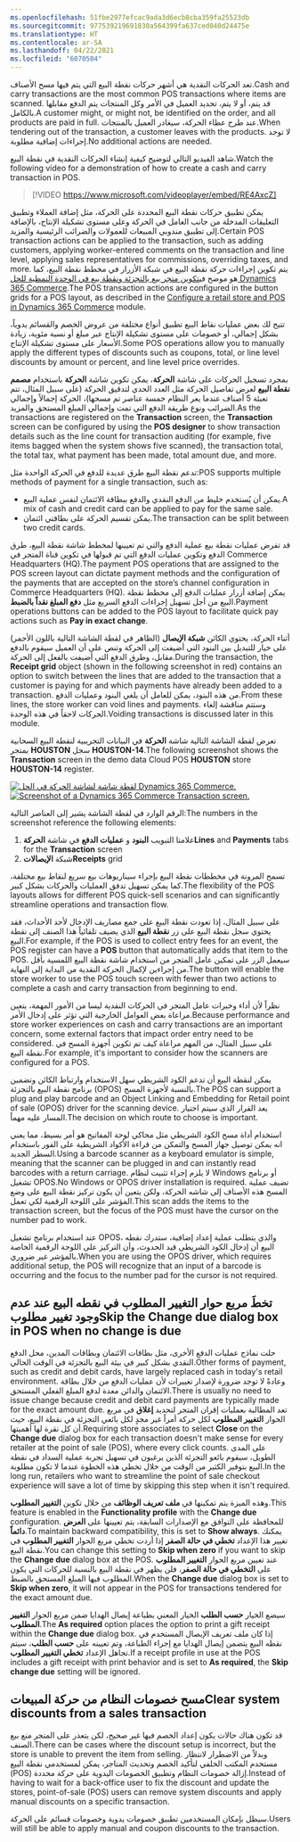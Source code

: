 ```yaml
---
ms.openlocfilehash: 51fbe2977efcac9ada3d6ecb8cba359fa25523db
ms.sourcegitcommit: 977539219691830a564399fa637ced040d24475e
ms.translationtype: HT
ms.contentlocale: ar-SA
ms.lasthandoff: 04/22/2021
ms.locfileid: "6070504"
---
```

<span data-ttu-id="b25f0-101">تعد الحركات النقدية هي أشهر حركات نقطة البيع التي يتم فيها مسح الأصناف.</span><span class="sxs-lookup"><span data-stu-id="b25f0-101">Cash and carry transactions are the most common POS transactions where items are scanned.</span></span> <span data-ttu-id="b25f0-102">قد يتم، أو لا يتم، تحديد العميل في الأمر وكل المنتجات يتم الدفع مقابلها بالكامل.</span><span class="sxs-lookup"><span data-stu-id="b25f0-102">A customer might, or might not, be identified on the order, and all products are paid in full.</span></span> <span data-ttu-id="b25f0-103">عند طرح عطاء الحركة، سيغادر العميل بالمنتجات.</span><span class="sxs-lookup"><span data-stu-id="b25f0-103">When tendering out of the transaction, a customer leaves with the products.</span></span> <span data-ttu-id="b25f0-104">لا توجد إجراءات إضافية مطلوبة.</span><span class="sxs-lookup"><span data-stu-id="b25f0-104">No additional actions are needed.</span></span> 

<span data-ttu-id="b25f0-105">شاهد الفيديو التالي لتوضيح كيفية إنشاء الحركات النقدية في نقطة البيع.</span><span class="sxs-lookup"><span data-stu-id="b25f0-105">Watch the following video for a demonstration of how to create a cash and carry transaction in POS.</span></span>

 > [!VIDEO https://www.microsoft.com/videoplayer/embed/RE4AxcZ]
 
<span data-ttu-id="b25f0-106">يمكن تطبيق حركات نقطة البيع المحددة على الحركة، مثل إضافة العملاء وتطبيق التعليقات المدخلة من جانب العامل في الحركة وعلى مستوى تشكيلة الإنتاج، بالإضافة إلى تطبيق مندوبي المبيعات للعمولات والضرائب الرئيسية والمزيد.</span><span class="sxs-lookup"><span data-stu-id="b25f0-106">Certain POS transaction actions can be applied to the transaction, such as adding customers, applying worker-entered comments on the transaction and line level, applying sales representatives for commissions, overriding taxes, and more.</span></span> <span data-ttu-id="b25f0-107">يتم تكوين إجراءات حركة نقطة البيع في شبكة الأزرار في مخطط نقطة البيع، كما هو موضح في[تكوين متجر بيع بالتجزئة ونقطة بيع في الوحدة النمطية للحل Dynamics 365 Commerce](https://docs.microsoft.com/learn/modules/configure-retail-store-pos//?azure-portal=true).</span><span class="sxs-lookup"><span data-stu-id="b25f0-107">The POS transaction actions are configured in the button grids for a POS layout, as described in the [Configure a retail store and POS in Dynamics 365 Commerce](https://docs.microsoft.com/learn/modules/configure-retail-store-pos//?azure-portal=true) module.</span></span> 

<span data-ttu-id="b25f0-108">تتيح لك بعض عمليات نقاط البيع تطبيق أنواع مختلفة من عروض الخصم والقسائم يدوياً، بشكل إجمالي، أو خصومات على مستوى تشكيلة الإنتاج عبر مبلغ أو نسبة مئوية، زيادة الأسعار على مستوى تشكيلة الإنتاج.</span><span class="sxs-lookup"><span data-stu-id="b25f0-108">Some POS operations allow you to manually apply the different types of discounts such as coupons, total, or line level discounts by amount or percent, and line level price overrides.</span></span> 

<span data-ttu-id="b25f0-109">بمجرد تسجيل الحركات على شاشة **الحركة**، يمكن تكوين شاشة **الحركة** باستخدام **مصمم نقطة البيع** لعرض تفاصيل الحركة مثل العدد الحدي لتدقيق الحركة (على سبيل المثال، تتم تعبئة 5 أصناف عندما يعر النظام خمسة عناصر تم مسحها)، الحركة إجمالاً وإجمالي الضرائب ونوع طريقة الدفع التي تمت وإجمالي المبلغ المستحق والمزيد.</span><span class="sxs-lookup"><span data-stu-id="b25f0-109">As the transactions are registered on the **Transaction** screen, the **Transaction** screen can be configured by using the **POS designer** to show transaction details such as the line count for transaction auditing (for example, five items bagged when the system shows five scanned), the transaction total, the total tax, what payment has been made, total amount due, and more.</span></span> 

<span data-ttu-id="b25f0-110">تدعم نقطة البيع طرق عديدة للدفع في الحركة الواحدة مثل:</span><span class="sxs-lookup"><span data-stu-id="b25f0-110">POS supports multiple methods of payment for a single transaction, such as:</span></span> 

- <span data-ttu-id="b25f0-111">يمكن أن يُستخدم خليط من الدفع النقدي والدفع ببطاقة الائتمان لنفس عملية البيع.</span><span class="sxs-lookup"><span data-stu-id="b25f0-111">A mix of cash and credit card can be applied to pay for the same sale.</span></span> 
- <span data-ttu-id="b25f0-112">يمكن تقسيم الحركة على بطاقتي ائتمان.</span><span class="sxs-lookup"><span data-stu-id="b25f0-112">The transaction can be split between two credit cards.</span></span> 

<span data-ttu-id="b25f0-113">قد تفرض عمليات نقطة بيع عملية الدفع والتي تم تعيينها لمخطط شاشة نقطة البيع، طرق الدفع وتكوين عمليات الدفع التي تم قبولها في تكوين قناة المتجر في Commerce Headquarters (HQ).</span><span class="sxs-lookup"><span data-stu-id="b25f0-113">The payment POS operations that are assigned to the POS screen layout can dictate payment methods and the configuration of the payments that are accepted on the store’s channel configuration in Commerce Headquarters (HQ).</span></span> <span data-ttu-id="b25f0-114">يمكن إضافة أزرار عمليات الدفع إلى مخطط نقطة البيع من أجل تسهيل إجراءات الدفع السريع مثل **دفع المبلغ نقداً بالضبط**.</span><span class="sxs-lookup"><span data-stu-id="b25f0-114">Payment operations buttons can be added to the POS layout to facilitate quick pay actions such as **Pay in exact change**.</span></span> 

<span data-ttu-id="b25f0-115">أثناء الحركة، يحتوي الكائن **شبكة الإيصال** (الظاهر في لقطة الشاشة التالية باللون الأحمر) على خيار للتبديل بين البنود التي أضيفت إلى الحركة وتنص على أن العميل سيقوم بالدفع مقابل، وطرق الدفع التي أضيفت بالفعل إلى الحركة.</span><span class="sxs-lookup"><span data-stu-id="b25f0-115">During the transaction, the **Receipt grid** object (shown in the following screenshot in red) contains an option to switch between the lines that are added to the transaction that a customer is paying for and which payments have already been added to a transaction.</span></span> <span data-ttu-id="b25f0-116">من هذه البنود، يمكن للعامل أن يلغي البنود وعمليات الدفع.</span><span class="sxs-lookup"><span data-stu-id="b25f0-116">From these lines, the store worker can void lines and payments.</span></span> <span data-ttu-id="b25f0-117">وستتم مناقشة إلغاء الحركات لاحقاً في هذه الوحدة.</span><span class="sxs-lookup"><span data-stu-id="b25f0-117">Voiding transactions is discussed later in this module.</span></span> 

<span data-ttu-id="b25f0-118">تعرض لقطة الشاشة التالية شاشة **الحركة** في البيانات التجريبية لنقطة البيع السحابية بمتجر **HOUSTON** سجل **HOUSTON-14**.</span><span class="sxs-lookup"><span data-stu-id="b25f0-118">The following screenshot shows the **Transaction** screen in the demo data Cloud POS **HOUSTON** store **HOUSTON-14** register.</span></span> 

<span data-ttu-id="b25f0-119">[ ![لقطة شاشة لشاشة الحركة في الحل Dynamics 365 Commerce.](../media/transactions-screen-ssm.jpg) ](../media/transactions-screen-ssm.jpg#lightbox)</span><span class="sxs-lookup"><span data-stu-id="b25f0-119">[ ![Screenshot of a Dynamics 365 Commerce Transaction screen.](../media/transactions-screen-ssm.jpg) ](../media/transactions-screen-ssm.jpg#lightbox)</span></span>

<span data-ttu-id="b25f0-120">الرقم الوارد في لقطة الشاشة يشير إلى العناصر التالية:</span><span class="sxs-lookup"><span data-stu-id="b25f0-120">The numbers in the screenshot reference the following elements:</span></span>

1.  <span data-ttu-id="b25f0-121">علامتا التبويب **البنود** و **عمليات الدفع** في شاشة **الحركة**</span><span class="sxs-lookup"><span data-stu-id="b25f0-121">**Lines** and **Payments** tabs for the **Transaction** screen</span></span>
2.  <span data-ttu-id="b25f0-122">شبكة **الإيصالات**</span><span class="sxs-lookup"><span data-stu-id="b25f0-122">**Receipts** grid</span></span>

 
<span data-ttu-id="b25f0-123">تسمح المرونة في مخططات نقطة البيع بإجراء سيناريوهات بيع سريع لنقاط بيع مختلفة، كما يمكن تسهيل تدفق العمليات والحركات بشكل كبير.</span><span class="sxs-lookup"><span data-stu-id="b25f0-123">The flexibility of the POS layouts allows for different POS quick-sell scenarios and can significantly streamline operations and transaction flow.</span></span> 

<span data-ttu-id="b25f0-124">على سبيل المثال، إذا تعودت نقطة البيع على جمع مصاريف الإدخال لأحد الأحداث، فقد يحتوي سجل نقطة البيع على زر **نقطة البيع** الذي يضيف تلقائياً هذا الصنف إلى نقطة البيع.</span><span class="sxs-lookup"><span data-stu-id="b25f0-124">For example, if the POS is used to collect entry fees for an event, the POS register can have a **POS** button that automatically adds that item to the POS.</span></span> <span data-ttu-id="b25f0-125">سيعمل الزر على تمكين عامل المتجر من استخدام شاشة نقطة البيع اللمسية بأقل من إجراءين لإكمال الحركة النقدية من البداية إلى النهاية.</span><span class="sxs-lookup"><span data-stu-id="b25f0-125">The button will enable the store worker to use the POS touch screen with fewer than two actions to complete a cash and carry transaction from beginning to end.</span></span> 

<span data-ttu-id="b25f0-126">نظراً لأن أداء وخبرات عامل المتجر في الحركات النقدية ليسا من الأمور المهمة، يتعين مراعاة بعض العوامل الخارجية التي تؤثر على إدخال الأمر.</span><span class="sxs-lookup"><span data-stu-id="b25f0-126">Because performance and store worker experiences on cash and carry transactions are an important concern, some external factors that impact order entry need to be considered.</span></span> <span data-ttu-id="b25f0-127">على سبيل المثال، من المهم مراعاة كيف تم تكوين أجهزة المسح في نقطة البيع.</span><span class="sxs-lookup"><span data-stu-id="b25f0-127">For example, it's important to consider how the scanners are configured for a POS.</span></span> 

<span data-ttu-id="b25f0-128">يمكن لنقطة البيع أن تدعم الكود الشريطي سهل الاستخدام وارتباط الكائن وتضمين برنامج نقطة البيع بالتجزئة (OPOS) بالنسبة لأجهزة المسح.</span><span class="sxs-lookup"><span data-stu-id="b25f0-128">The POS can support a plug and play barcode and an Object Linking and Embedding for Retail point of sale (OPOS) driver for the scanning device.</span></span> <span data-ttu-id="b25f0-129">يعد القرار الذي سيتم اختيار المسار عليه مهماً.</span><span class="sxs-lookup"><span data-stu-id="b25f0-129">The decision on which route to choose is important.</span></span> 

<span data-ttu-id="b25f0-130">استخدام أداة مسح الكود الشريطي مثل محاكي لوحة المفاتيح هو أمر بسيط، مما يعني انه يمكن توصيل جهاز المسح والتمكن من قراءة الأكواد الشريطية على الفور باستخدام السطر الجديد.</span><span class="sxs-lookup"><span data-stu-id="b25f0-130">Using a barcode scanner as a keyboard emulator is simple, meaning that the scanner can be plugged in and can instantly read barcodes with a return carriage.</span></span> <span data-ttu-id="b25f0-131">لا يلزم إجراء تثبيت لنظام Windows أو برنامج تشغيل OPOS.</span><span class="sxs-lookup"><span data-stu-id="b25f0-131">No Windows or OPOS driver installation is required.</span></span> <span data-ttu-id="b25f0-132">تضيف عملية المسح هذه الأصناف إلى شاشه الحركة، ولكن يتعين أن يكون تركيز نقطة البيع على وضع المؤشر على اللوحة الرقمية لكي تعمل.</span><span class="sxs-lookup"><span data-stu-id="b25f0-132">This scan adds the items to the transaction screen, but the focus of the POS must have the cursor on the number pad to work.</span></span> 

<span data-ttu-id="b25f0-133">عند استخدام برنامج تشغيل OPOS، والذي يتطلب عملية إعداد إضافية، ستدرك نقطه البيع أن إدخال الكود الشريطي قيد الحدوث، وأن التركيز على اللوحة الرقمية الخاصة بالمؤشر غير ضروري.</span><span class="sxs-lookup"><span data-stu-id="b25f0-133">When you are using the OPOS driver, which requires additional setup, the POS will recognize that an input of a barcode is occurring and the focus to the number pad for the cursor is not required.</span></span> 

## <a name="skip-the-change-due-dialog-box-in-pos-when-no-change-is-due"></a><span data-ttu-id="b25f0-134">تخطَ مربع حوار التغيير المطلوب في نقطه البيع عند عدم وجود تغيير مطلوب</span><span class="sxs-lookup"><span data-stu-id="b25f0-134">Skip the Change due dialog box in POS when no change is due</span></span>

<span data-ttu-id="b25f0-135">حلت نماذج عمليات الدفع الأخرى، مثل بطاقات الائتمان وبطاقات المدين، محل الدفع النقدي بشكل كبير في بيئة البيع بالتجزئة في الوقت الحالي.</span><span class="sxs-lookup"><span data-stu-id="b25f0-135">Other forms of payment, such as credit and debit cards, have largely replaced cash in today's retail environment.</span></span> <span data-ttu-id="b25f0-136">وعادةً لا توجد ضرورة لإصدار تغييرات لأن عمليات الدفع من خلال بطاقة الائتمان والدائن معدة لدفع المبلغ الفعلي المستحق.</span><span class="sxs-lookup"><span data-stu-id="b25f0-136">There is usually no need to issue change because credit and debit card payments are typically made for the exact amount due.</span></span> <span data-ttu-id="b25f0-137">تعد المطالبة بعمليات إقران المتجر لتحديد **إغلاق** في مربع الحوار **التغيير المطلوب** لكل حركة أمراً غير مجدٍ لكل بائعي التجزئة في نقطة البيع، حيث أن كل نقرة لها أهميتها.</span><span class="sxs-lookup"><span data-stu-id="b25f0-137">Requiring store associates to select **Close** on the **Change due** dialog box for each transaction doesn't make sense for every retailer at the point of sale (POS), where every click counts.</span></span> <span data-ttu-id="b25f0-138">على المدى الطويل، سيقوم بائعو التجزئة الذين يرغبون في تسهيل تجربة عملية السداد في نقطة البيع بتوفير الكثير من الوقت من خلال تخطي هذه الخطوة عندما لا تكون مطلوبة.</span><span class="sxs-lookup"><span data-stu-id="b25f0-138">In the long run, retailers who want to streamline the point of sale checkout experience will save a lot of time by skipping this step when it isn't required.</span></span>

<span data-ttu-id="b25f0-139">وهذه الميزة يتم تمكينها في **ملف تعريف الوظائف** من خلال تكوين **التغيير المطلوب**.</span><span class="sxs-lookup"><span data-stu-id="b25f0-139">This feature is enabled in the **Functionality profile** with the **Change due** configuration.</span></span> <span data-ttu-id="b25f0-140">للمحافظة على التوافق مع الإصدارات السابقة، يتم تعيينها على **العرض دائماً**.</span><span class="sxs-lookup"><span data-stu-id="b25f0-140">To maintain backward compatibility, this is set to **Show always**.</span></span> <span data-ttu-id="b25f0-141">يمكنك تغيير هذا الإعداد **تخطي في حالة الصفر** إذا أردت تخطي مربع الحوار **التغيير المطلوب** في نقطة البيع.</span><span class="sxs-lookup"><span data-stu-id="b25f0-141">You can change this setting to **Skip when zero** if you want to skip the **Change due** dialog box at the POS.</span></span> <span data-ttu-id="b25f0-142">عند تعيين مربع الحوار **التغيير المطلوب** على **التخطي في حالة الصفر**، فلن يظهر في نقطة البيع بالنسبة للحركات التي يكون المطلوب فيها المبلغ المستحق بالضبط.</span><span class="sxs-lookup"><span data-stu-id="b25f0-142">When the **Change due** dialog box is set to **Skip when zero**, it will not appear in the POS for transactions tendered for the exact amount due.</span></span> 

<span data-ttu-id="b25f0-143">سيضع الخيار **حسب الطلب** الخيار المعني بطباعة إيصال الهدايا ضمن مربع الحوار **التغيير المطلوب**.</span><span class="sxs-lookup"><span data-stu-id="b25f0-143">The **As required** option places the option to print a gift receipt within the **Change due** dialog box.</span></span>  <span data-ttu-id="b25f0-144">إذا كان ملف تعريف الإيصال المستخدم في نقطه البيع يتضمن إيصال الهدايا مع إجراء الطباعة، وتم تعيينه على **حسب الطلب**، سيتم تجاهل الإعداد **تخطي التغيير المطلوب**.</span><span class="sxs-lookup"><span data-stu-id="b25f0-144">If a receipt profile in use at the POS includes a gift receipt with print behavior and is set to **As required**, the **Skip change due** setting will be ignored.</span></span>

## <a name="clear-system-discounts-from-a-sales-transaction"></a><span data-ttu-id="b25f0-145">مسح خصومات النظام من حركة المبيعات</span><span class="sxs-lookup"><span data-stu-id="b25f0-145">Clear system discounts from a sales transaction</span></span>
<span data-ttu-id="b25f0-146">قد تكون هناك حالات يكون إعداد الخصم فيها غير صحيح، لكن يتعذر على المتجر منع بيع الصنف.</span><span class="sxs-lookup"><span data-stu-id="b25f0-146">There can be cases where the discount setup is incorrect, but the store is unable to prevent the item from selling.</span></span> <span data-ttu-id="b25f0-147">وبدلاً من الاضطرار لانتظار مستخدم المكتب الخلفي لتأكيد الخصم وتحديث المتاجر، يمكن لمستخدمي نقطة البيع (POS) إزالة خصومات النظام وتطبيق الخصومات اليدوية على حركة محددة.</span><span class="sxs-lookup"><span data-stu-id="b25f0-147">Instead of having to wait for a back-office user to fix the discount and update the stores, point-of-sale (POS) users can remove system discounts and apply manual discounts on a specific transaction.</span></span>

<span data-ttu-id="b25f0-148">سيظل بإمكان المستخدمين تطبيق خصومات يدوية وخصومات قسائم على الحركة.</span><span class="sxs-lookup"><span data-stu-id="b25f0-148">Users will still be able to apply manual and coupon discounts to the transaction.</span></span>
